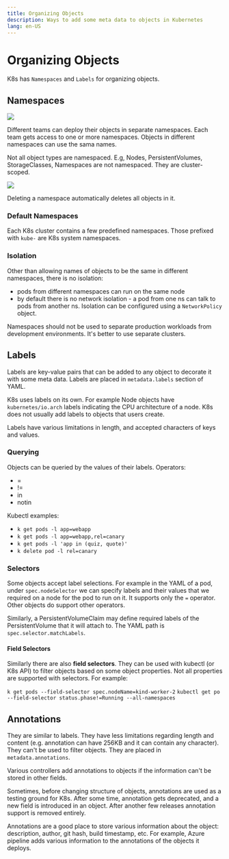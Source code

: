 ```yaml
---
title: Organizing Objects
description: Ways to add some meta data to objects in Kubernetes
lang: en-US
---
```


# Organizing Objects

K8s has `Namespaces` and `Labels` for organizing objects.

## Namespaces

![](https://i.imgur.com/fwwV6OV.png)

Different teams can deploy their objects in separate namespaces. Each team gets
access to one or more namespaces. Objects in different namespaces can use the
sama names.

Not all object types are namespaced. E.g, Nodes, PersistentVolumes,
StorageClasses, Namespaces are not namespaced. They are cluster-scoped.

![](https://i.imgur.com/A7IYoPG.png)

Deleting a namespace automatically deletes all objects in it.

### Default Namespaces

Each K8s cluster contains a few predefined namespaces. Those prefixed with
`kube-` are K8s system namespaces.

### Isolation

Other than allowing names of objects to be the same in different namespaces,
there is no isolation:

- pods from different namespaces can run on the same node
- by default there is no network isolation - a pod from one ns can talk to pods
  from another ns. Isolation can be configured using a `NetworkPolicy` object.

Namespaces should not be used to separate production workloads from development
environments. It's better to use separate clusters.

## Labels

Labels are key-value pairs that can be added to any object to decorate it with
some meta data. Labels are placed in `metadata.labels` section of YAML.

K8s uses labels on its own. For example Node objects have `kubernetes/io.arch`
labels indicating the CPU architecture of a node. K8s does not usually add
labels to objects that users create.

Labels have various limitations in length, and accepted characters of keys and
values.

### Querying

Objects can be queried by the values of their labels. Operators:

- =
- !=
- in
- notin

Kubectl examples: 

- `k get pods -l app=webapp`
- `k get pods -l app=webapp,rel=canary`
- `k get pods -l 'app in (quiz, quote)'`
- `k delete pod -l rel=canary`

### Selectors

Some objects accept label selections. For example in the YAML of a pod, under
`spec.nodeSelector` we can specify labels and their values that we required on a
node for the pod to run on it. It supports only the `=` operator. Other objects
do support other operators.

Similarly, a PersistentVolumeClaim may define required labels of the
PersistentVolume that it will attach to. The YAML path is
`spec.selector.matchLabels`.

#### Field Selectors

Similarly there are also **field selectors**. They can be used with kubectl (or
K8s API) to filter objects based on some object properties. Not all properties
are supported with selectors. For example:

`k get pods --field-selector spec.nodeName=kind-worker-2` `kubectl get po
--field-selector status.phase!=Running --all-namespaces`

## Annotations

They are similar to labels. They have less limitations regarding length and
content (e.g. annotation can have 256KB and it can contain any character). They
can't be used to filter objects. They are placed in `metadata.annotations`.

Various controllers add annotations to objects if the information can't be
stored in other fields. 

Sometimes, before changing structure of objects, annotations are used as a
testing ground for K8s. After some time, annotation gets deprecated, and a new
field is introduced in an object. After another few releases annotation support
is removed entirely.

Annotations are a good place to store various information about the object:
description, author, git hash, build timestamp, etc. For example, Azure pipeline
adds various information to the annotations of the objects it deploys.